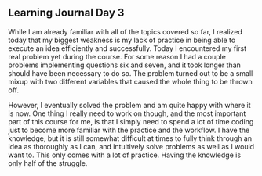 ## Learning Journal Day 3

While I am already familiar with all of the topics covered so far, I realized today that my biggest weakness is my lack of practice in being able to execute an idea efficiently and successfully. Today I encountered my first real problem yet during the course. For some reason I had a couple problems implementing questions six and seven, and it took longer than should have been necessary to do so. The problem turned out to be a small mixup with two different variables that caused the whole thing to be thrown off.

However, I eventually solved the problem and am quite happy with where it is now. One thing I really need to work on though, and the most important part of this course for me, is that I simply need to spend a lot of time coding just to become more familiar with the practice and the workflow. I have the knowledge, but it is still somewhat difficult at times to fully think through an idea as thoroughly as I can, and intuitively solve problems as well as I would want to. This only comes with a lot of practice. Having the knowledge is only half of the struggle. 

